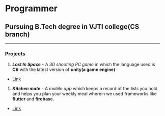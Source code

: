 # Programmer
## Pursuing B.Tech degree in VJTI college(CS branch)
---
### Projects
1. ***Lost In Space*** - A *3D shooting PC game* in which the language used is **C#** with the latest version of **unity(a game engine)**
* [Link](https://drive.google.com/file/d/1YzZn-Wd50uJQuA6YxZwLyMuVehc5YZVV/view?usp=sharing)
1. ***Kitchen mate*** - A *mobile app* which keeps a record of the lists you hold and helps you plan your weekly meal wherein we used frameworks like **flutter** and **firebase**.
* [Link](https://drive.google.com/file/d/1Y_CLftq-4p8meVUMRXJ_RGd3XE14QcXU/view?usp=drivesdk)

